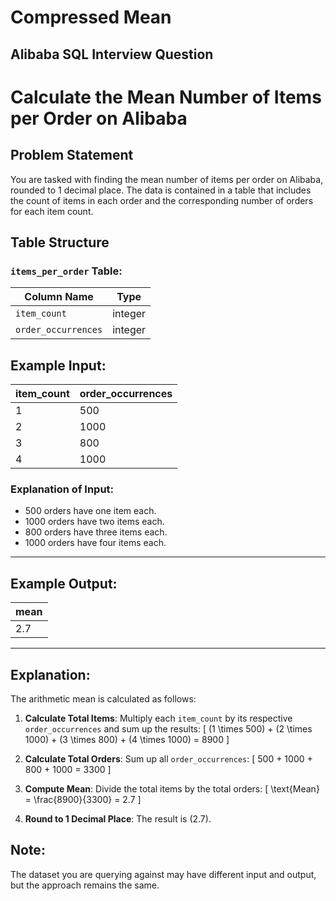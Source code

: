 # Compressed Mean
## Alibaba SQL Interview Question

# Calculate the Mean Number of Items per Order on Alibaba

## Problem Statement
You are tasked with finding the mean number of items per order on Alibaba, rounded to 1 decimal place. The data is contained in a table that includes the count of items in each order and the corresponding number of orders for each item count.

## Table Structure

### `items_per_order` Table:
| Column Name        | Type    |
|--------------------|---------|
| `item_count`       | integer |
| `order_occurrences`| integer |

## Example Input:
| item_count | order_occurrences |
|------------|-------------------|
| 1          | 500               |
| 2          | 1000              |
| 3          | 800               |
| 4          | 1000              |

### Explanation of Input:
- 500 orders have one item each.
- 1000 orders have two items each.
- 800 orders have three items each.
- 1000 orders have four items each.

---

## Example Output:
| mean |
|------|
| 2.7  |

---

## Explanation:
The arithmetic mean is calculated as follows:
1. **Calculate Total Items**:
   Multiply each `item_count` by its respective `order_occurrences` and sum up the results:
   \[
   (1 \times 500) + (2 \times 1000) + (3 \times 800) + (4 \times 1000) = 8900
   \]

2. **Calculate Total Orders**:
   Sum up all `order_occurrences`:
   \[
   500 + 1000 + 800 + 1000 = 3300
   \]

3. **Compute Mean**:
   Divide the total items by the total orders:
   \[
   \text{Mean} = \frac{8900}{3300} = 2.7
   \]

4. **Round to 1 Decimal Place**:
   The result is \(2.7\).

## Note:
The dataset you are querying against may have different input and output, but the approach remains the same.
